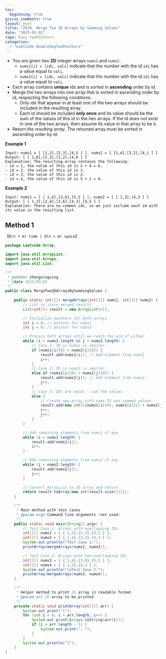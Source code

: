```yaml
---
toc:
  beginning: true
giscus_comments: true
layout: post
title: "2570. Merge Two 2D Arrays by Summing Values"
date: "2025-03-02"
tags: Easy TwoPointers
categories:
  - "LeetCode DoubleSeqTwoPointers" 
---
```


- You are given two **2D** integer arrays `nums1` and `nums2.`
  - `nums1[i] = [idi, vali]` indicate that the number with the id `idi` has a value equal to `vali`.
  - `nums2[i] = [idi, vali]` indicate that the number with the id `idi` has a value equal to `vali`.
- Each array contains **unique** ids and is sorted in **ascending** order by id.
- Merge the two arrays into one array that is sorted in ascending order by id, respecting the following conditions:
  - Only ids that appear in at least one of the two arrays should be included in the resulting array.
  - Each id should be included **only once** and its value should be the sum of the values of this id in the two arrays. If the id does not exist in one of the two arrays, then assume its value in that array to be `0`.
- Return *the resulting array*. The returned array must be sorted in ascending order by id.

**Example 1**

```
Input: nums1 = [ [1,2],[2,3],[4,5 ] ], nums2 = [ [1,4],[3,2],[4,1 ] ]
Output: [ [ 1,6],[2,3],[3,2],[4,6 ] ]
Explanation: The resulting array contains the following:
- id = 1, the value of this id is 2 + 4 = 6.
- id = 2, the value of this id is 3.
- id = 3, the value of this id is 2.
- id = 4, the value of this id is 5 + 1 = 6.
```

**Example 2**

```
Input: nums1 = [ [ 2,4],[3,6],[5,5 ] ], nums2 = [ [ 1,3],[4,3 ] ]
Output: [ [ 1,3],[2,4],[3,6],[4,3],[5,5 ] ]
Explanation: There are no common ids, so we just include each id with its value in the resulting list.
```

## Method 1

```tex
【O(n + m) time | O(n + m) space】
```

```java
package Leetcode.Array;

import java.util.ArrayList;
import java.util.Arrays;
import java.util.List;

/**
 * @author zhengxingxing
 * @date 2025/03/02
 */
public class MergeTwo2DArraysBySummingValues {
    
    public static int[][] mergeArrays(int[][] nums1, int[][] nums2) {
        // List to store merged results
        List<int[]> result = new ArrayList<>();

        // Initialize pointers for both arrays
        int i = 0; // pointer for nums1
        int j = 0; // pointer for nums2

        // Process both arrays until we reach the end of either
        while (i < nums1.length && j < nums2.length) {
            // Case 1: ID in nums1 is smaller
            if (nums1[i][0] < nums2[j][0]) {
                result.add(nums1[i]); // Add element from nums1
                i++;
            }
            // Case 2: ID in nums2 is smaller
            else if (nums1[i][0] > nums2[j][0]) {
                result.add(nums2[j]); // Add element from nums2
                j++;
            }
            // Case 3: IDs are equal - sum the values
            else {
                // Create new array with same ID and summed values
                result.add(new int[]{nums1[i][0], nums1[i][1] + nums2[j][1]});
                i++;
                j++;
            }
        }

        // Add remaining elements from nums1 if any
        while (i < nums1.length) {
            result.add(nums1[i]);
            i++;
        }

        // Add remaining elements from nums2 if any
        while (j < nums2.length) {
            result.add(nums2[j]);
            j++;
        }

        // Convert ArrayList to 2D array and return
        return result.toArray(new int[result.size()][]);
    }

    /**
     * Main method with test cases
     * @param args Command line arguments (not used)
     */
    public static void main(String[] args) {
        // Test Case 1: Arrays with overlapping IDs
        int[][] nums1 = { { 1,2},{2,3},{4,5 } };
        int[][] nums2 = { { 1,4},{3,2},{4,1 } };
        System.out.println("Test Case 1:");
        printArray(mergeArrays(nums1, nums2));

        // Test Case 2: Arrays with non-overlapping IDs
        int[][] nums3 = { { 2,4},{3,6},{5,5 } };
        int[][] nums4 = { { 1,3},{4,3 } };
        System.out.println("\nTest Case 2:");
        printArray(mergeArrays(nums3, nums4));
    }

    /**
     * Helper method to print 2D array in readable format
     * @param arr 2D array to be printed
     */
    private static void printArray(int[][] arr) {
        System.out.print("[");
        for (int i = 0; i < arr.length; i++) {
            System.out.print(Arrays.toString(arr[i]));
            if (i < arr.length - 1) {
                System.out.print(", ");
            }
        }
        System.out.println("]");
    }
}

```





